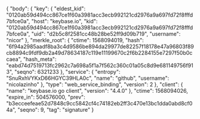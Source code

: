 {
  "body": {
    "key": {
      "eldest_kid": "0120ab59d494cc867ce1f60a3981acc3ecb992121cd2976a9a697fd72f8fffd7bfce0a",
      "host": "keybase.io",
      "kid": "0120ab59d494cc867ce1f60a3981acc3ecb992121cd2976a9a697fd72f8fffd7bfce0a",
      "uid": "d2b5c8f2581cc48b28be52ff9d09b719",
      "username": "nicor"
    },
    "merkle_root": {
      "ctime": 1568094019,
      "hash": "6f94a2985aadf8ba3c4d9586be894da29977de82257f18178e47a96803f89cb8894c9fdf9db2a49d78634187c119e11199670c2f6b2284155e7297f50b0ccaea",
      "hash_meta": "eabd74d7519713fc2962c7a698a5f1a7f562c360c01a05c8d9e681149756f913",
      "seqno": 6321233
    },
    "service": {
      "entropy": "SnuRxhVYKxD66HGYC39HLA0c",
      "name": "github",
      "username": "nicolazinho"
    },
    "type": "web_service_binding",
    "version": 2
  },
  "client": {
    "name": "keybase.io go client",
    "version": "4.4.0"
  },
  "ctime": 1568094026,
  "expire_in": 504576000,
  "prev": "b3ecceefeae52d7848c9cc5842cf4c74182eb2ff3c470e13bc1dda0abd8cf04a",
  "seqno": 9,
  "tag": "signature"
}